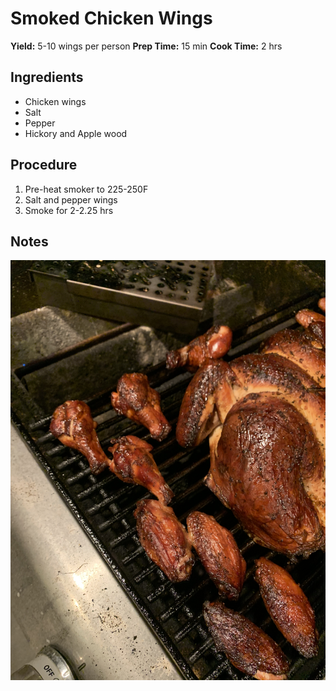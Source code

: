 # Smoked Chicken Wings
**Yield:** 5-10 wings per person
**Prep Time:** 15 min
**Cook Time:** 2 hrs

## Ingredients
- Chicken wings
- Salt
- Pepper
- Hickory and Apple wood

## Procedure
1. Pre-heat smoker to 225-250F
2. Salt and pepper wings
3. Smoke for 2-2.25 hrs

## Notes
![image](.attachments/e5c884eb75c244307a1fe697bad8a88e09add326.jpeg) 
